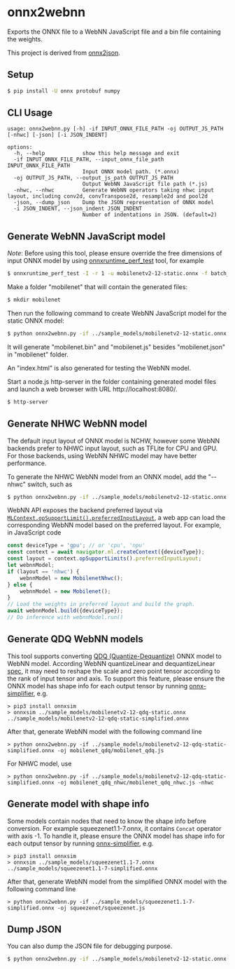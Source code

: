 # onnx2webnn
Exports the ONNX file to a WebNN JavaScript file and a bin file containing the weights.

This project is derived from [onnx2json](https://github.com/PINTO0309/onnx2json).

## Setup

```bash
$ pip install -U onnx protobuf numpy
```
## CLI Usage
```
usage: onnx2webnn.py [-h] -if INPUT_ONNX_FILE_PATH -oj OUTPUT_JS_PATH [-nhwc] [-json] [-i JSON_INDENT]

options:
  -h, --help            show this help message and exit
  -if INPUT_ONNX_FILE_PATH, --input_onnx_file_path INPUT_ONNX_FILE_PATH
                        Input ONNX model path. (*.onnx)
  -oj OUTPUT_JS_PATH, --output_js_path OUTPUT_JS_PATH
                        Output WebNN JavaScript file path (*.js)
  -nhwc, --nhwc         Generate WebNN operators taking nhwc input layout, including conv2d, convTranspose2d, resample2d and pool2d
  -json, --dump_json    Dump the JSON representation of ONNX model
  -i JSON_INDENT, --json_indent JSON_INDENT
                        Number of indentations in JSON. (default=2)
```

## Generate WebNN JavaScript model
*Note*: Before using this tool, please ensure override the free dimensions of input ONNX model by using [onnxruntime_perf_test](https://github.com/microsoft/onnxruntime/blob/main/onnxruntime/test/perftest/README.md) tool, for example
```bash
$ onnxruntime_perf_test -I -r 1 -u mobilenetv2-12-static.onnx -f batch_size:1 -o 1 mobilenetv2-12.onnx
```

Make a folder "mobilenet" that will contain the generated files:
```bash
$ mkdir mobilenet
```

Then run the following command to create WebNN JavaScript model for the static ONNX model:
```bash
$ python onnx2webnn.py -if ../sample_models/mobilenetv2-12-static.onnx -oj mobilenet/mobilenet.js
```
It will generate "mobilenet.bin" and "mobilenet.js" besides "mobilenet.json" in "mobilenet" folder.

An "index.html" is also generated for testing the WebNN model.

Start a node.js http-server in the folder containing generated model files and launch a web browser with URL http://localhost:8080/.
```bash
$ http-server
```

## Generate NHWC WebNN model
The default input layout of ONNX model is NCHW, however some WebNN backends prefer to NHWC input layout, such as TFLite for CPU and GPU. For those backends, using WebNN NHWC model may have better performance.

To generate the NHWC WebNN model from an ONNX model, add the "--nhwc" switch, such as
```bash
$ python onnx2webnn.py -if ../sample_models/mobilenetv2-12-static.onnx -oj mobilenet_nhwc/mobilenet_nhwc.js -nhwc
```

WebNN API exposes the backend preferred layout via [`MLContext.opSupportLimit().preferredInputLayout`](https://www.w3.org/TR/webnn/#dom-mlopsupportlimits-preferredinputlayout), a web app can load the corresponding WebNN model based on the preferred layout. For example, in JavaScript code
```javascript
const deviceType = 'gpu'; // or 'cpu', 'npu'
const context = await navigator.ml.createContext({deviceType});
const layout = context.opSupportLimits().preferredInputLayout;
let webnnModel;
if (layout == 'nhwc') {
    webnnModel = new MobilenetNhwc();
} else {
    webnnModel = new Mobilenet();
}
// Load the weights in preferred layout and build the graph.
await webnnModel.build({deviceType});
// Do inference with webnnModel.run()
```

## Generate QDQ WebNN models
This tool supports converting [QDQ (Quantize-Dequantize)](https://onnxruntime.ai/docs/performance/model-optimizations/quantization.html#onnx-quantization-representation-format) ONNX model to WebNN model. According WebNN quantizeLinear and dequantizeLinear [spec](https://www.w3.org/TR/webnn/#api-mlgraphbuilder-dequantizelinear), it may need to reshape the scale and zero point tensor according to the rank of input tensor and axis. To support this feature, please ensure the ONNX model has shape info for each output tensor by running [onnx-simplifier](https://github.com/daquexian/onnx-simplifier), e.g.
```shell
> pip3 install onnxsim
> onnxsim ../sample_models/mobilenetv2-12-qdq-static.onnx ../sample_models/mobilenetv2-12-qdq-static-simplified.onnx
```

After that, generate WebNN model with the following command line
```shell
> python onnx2webnn.py -if ../sample_models/mobilenetv2-12-qdq-static-simplified.onnx -oj mobilenet_qdq/mobilenet_qdq.js
```

For NHWC model, use
```shell
> python onnx2webnn.py -if ../sample_models/mobilenetv2-12-qdq-static-simplified.onnx -oj mobilenet_qdq_nhwc/mobilenet_qdq_nhwc.js -nhwc
```

## Generate model with shape info
Some models contain nodes that need to know the shape info before conversion. For example squeezenet1.1-7.onnx, it contains `Concat` operator with axis -1. To handle it, please ensure the ONNX model has shape info for each output tensor by running [onnx-simplifier](https://github.com/daquexian/onnx-simplifier), e.g.
```shell
> pip3 install onnxsim
> onnxsim ../sample_models/squeezenet1.1-7.onnx ../sample_models/squeezenet1.1-7-simplified.onnx
```

After that, generate WebNN model from the simplified ONNX model with the following command line
```shell
> python onnx2webnn.py -if ../sample_models/squeezenet1.1-7-simplified.onnx -oj squeezenet/squeezenet.js
```

## Dump JSON
You can also dump the JSON file for debugging purpose.
```bash
$ python onnx2webnn.py -if ../sample_models/mobilenetv2-12-static.onnx -oj mobilenet/mobilenet.js -json
```
